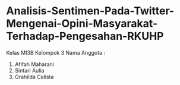 # Analisis-Sentimen-Pada-Twitter-Mengenai-Opini-Masyarakat-Terhadap-Pengesahan-RKUHP 
Kelas MI3B
Kelompok 3
Nama Anggota :
1. Afifah Maharani
2. Sintari Aulia
3. Grahilda Calista

